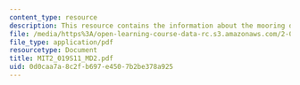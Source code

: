 ```yaml
---
content_type: resource
description: This resource contains the information about the mooring dynamics (II).
file: /media/https%3A/open-learning-course-data-rc.s3.amazonaws.com/2-019-design-of-ocean-systems-spring-2011/0d0caa7a8c2fb697e4507b2be378a925_MIT2_019S11_MD2.pdf
file_type: application/pdf
resourcetype: Document
title: MIT2_019S11_MD2.pdf
uid: 0d0caa7a-8c2f-b697-e450-7b2be378a925
---
```


